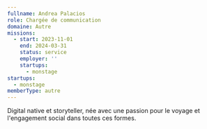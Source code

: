 ```yaml
---
fullname: Andrea Palacios
role: Chargée de communication
domaine: Autre
missions:
  - start: 2023-11-01
    end: 2024-03-31
    status: service
    employer: ''
    startups:
      - monstage
startups:
  - monstage
memberType: autre
---
```

Digital native et storyteller, née avec une passion pour le voyage et l'engagement social dans toutes ces formes.
